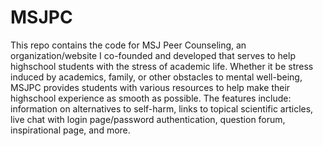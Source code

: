 # MSJPC
This repo contains the code for MSJ Peer Counseling, an organization/website I co-founded and developed that serves to help highschool students with the stress of academic life. Whether it be stress induced by academics, family, or other obstacles to mental well-being, MSJPC provides students with various resources to help make their highschool experience as smooth as possible. The features include: information on alternatives to self-harm, links to topical scientific articles, live chat with login page/password authentication, question forum, inspirational page, and more.
